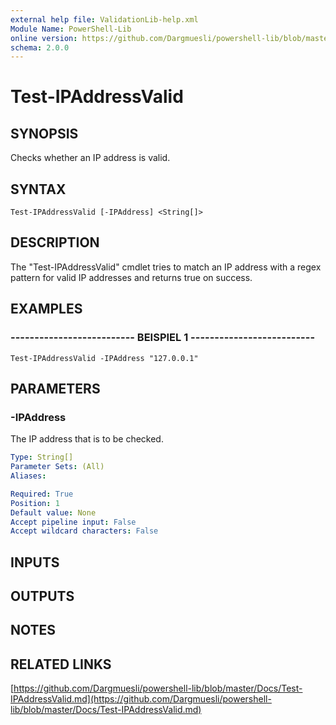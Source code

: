 ```yaml
---
external help file: ValidationLib-help.xml
Module Name: PowerShell-Lib
online version: https://github.com/Dargmuesli/powershell-lib/blob/master/Docs/Test-IPAddressValid.md
schema: 2.0.0
---
```


# Test-IPAddressValid

## SYNOPSIS
Checks whether an IP address is valid.

## SYNTAX

```
Test-IPAddressValid [-IPAddress] <String[]>
```

## DESCRIPTION
The "Test-IPAddressValid" cmdlet tries to match an IP address with a regex pattern for valid IP addresses and returns true on success.

## EXAMPLES

### -------------------------- BEISPIEL 1 --------------------------
```
Test-IPAddressValid -IPAddress "127.0.0.1"
```

## PARAMETERS

### -IPAddress
The IP address that is to be checked.

```yaml
Type: String[]
Parameter Sets: (All)
Aliases: 

Required: True
Position: 1
Default value: None
Accept pipeline input: False
Accept wildcard characters: False
```

## INPUTS

## OUTPUTS

## NOTES

## RELATED LINKS

[https://github.com/Dargmuesli/powershell-lib/blob/master/Docs/Test-IPAddressValid.md](https://github.com/Dargmuesli/powershell-lib/blob/master/Docs/Test-IPAddressValid.md)

